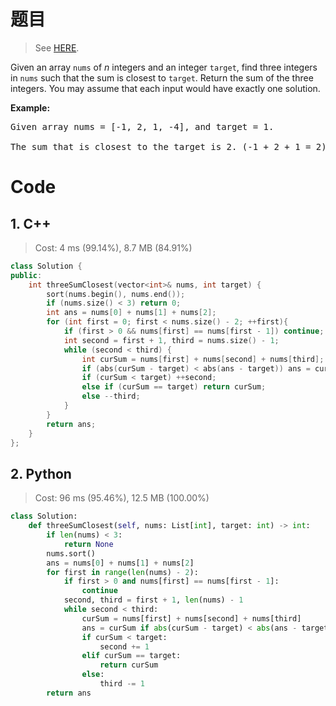 # 题目

> See [HERE](https://leetcode.com/problems/3sum-closest/).

<div><p>Given an array <code>nums</code> of <em>n</em> integers and an integer <code>target</code>, find three integers in <code>nums</code>&nbsp;such that the sum is closest to&nbsp;<code>target</code>. Return the sum of the three integers. You may assume that each input would have exactly one solution.</p>

<p><strong>Example:</strong></p>

<pre>Given array nums = [-1, 2, 1, -4], and target = 1.

The sum that is closest to the target is 2. (-1 + 2 + 1 = 2).
</pre>
</div>

# Code 

## 1. C++

> Cost: 4 ms (99.14%), 8.7 MB (84.91%)

```C++
class Solution {
public:
    int threeSumClosest(vector<int>& nums, int target) {
        sort(nums.begin(), nums.end());
        if (nums.size() < 3) return 0;
        int ans = nums[0] + nums[1] + nums[2];
        for (int first = 0; first < nums.size() - 2; ++first){
            if (first > 0 && nums[first] == nums[first - 1]) continue;
            int second = first + 1, third = nums.size() - 1;
            while (second < third) {
                int curSum = nums[first] + nums[second] + nums[third];
                if (abs(curSum - target) < abs(ans - target)) ans = curSum;
                if (curSum < target) ++second;
                else if (curSum == target) return curSum;
                else --third;
            }
        }
        return ans;
    }
};
```

## 2. Python

> Cost: 96 ms (95.46%), 12.5 MB (100.00%)

```python
class Solution:
    def threeSumClosest(self, nums: List[int], target: int) -> int:
        if len(nums) < 3:
            return None
        nums.sort()
        ans = nums[0] + nums[1] + nums[2]
        for first in range(len(nums) - 2):
            if first > 0 and nums[first] == nums[first - 1]:
                continue
            second, third = first + 1, len(nums) - 1
            while second < third:
                curSum = nums[first] + nums[second] + nums[third]
                ans = curSum if abs(curSum - target) < abs(ans - target) else ans
                if curSum < target:
                    second += 1
                elif curSum == target:
                    return curSum
                else:
                    third -= 1
        return ans
```
